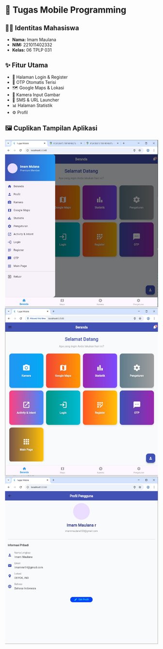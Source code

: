 # 📱 Tugas Mobile Programming
## 👨‍💻 Identitas Mahasiswa
- **Nama:** Imam Maulana  
- **NIM:** 221011402332  
- **Kelas:** 06 TPLP 031
## ✨ Fitur Utama
- 🔐 Halaman Login & Register
- 🔢 OTP Otomatis Terisi
- 🗺️ Google Maps & Lokasi
- 📸 Kamera Input Gambar
- 💬 SMS & URL Launcher
- 📊 Halaman Statistik
- ⚙️ Profil

## 🖼️ Cuplikan Tampilan Aplikasi
![Gambar 1](assets/images/1.jpg)
![Gambar 2](assets/images/2.jpg)
![Gambar 3](assets/images/3.jpg)
